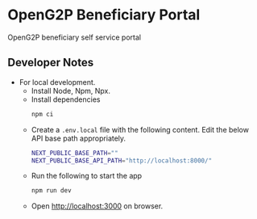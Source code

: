 # OpenG2P Beneficiary Portal

OpenG2P beneficiary self service portal

## Developer Notes

- For local development.
  - Install Node, Npm, Npx.
  - Install dependencies
    ```sh
    npm ci
    ```
  - Create a `.env.local` file with the following content. Edit the below API base path appropriately.
    ```sh
    NEXT_PUBLIC_BASE_PATH=""
    NEXT_PUBLIC_BASE_API_PATH="http://localhost:8000/"
    ```
  - Run the following to start the app
    ```sh
    npm run dev
    ```
  - Open [http://localhost:3000](http://localhost:3000) on browser.
